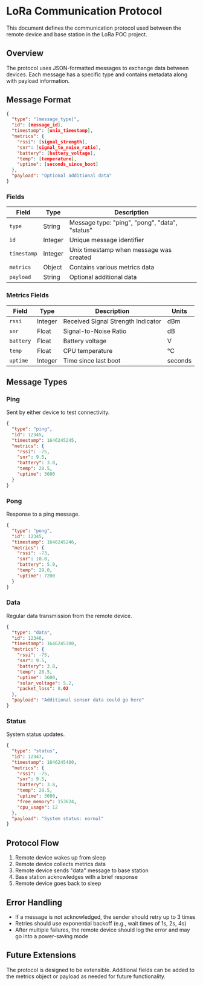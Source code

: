 # LoRa Communication Protocol

This document defines the communication protocol used between the remote device and base station in the LoRa POC project.

## Overview

The protocol uses JSON-formatted messages to exchange data between devices. Each message has a specific type and contains metadata along with payload information.

## Message Format

```json
{
  "type": "[message_type]",
  "id": [message_id],
  "timestamp": [unix_timestamp],
  "metrics": {
    "rssi": [signal_strength],
    "snr": [signal_to_noise_ratio],
    "battery": [battery_voltage],
    "temp": [temperature],
    "uptime": [seconds_since_boot]
  },
  "payload": "Optional additional data"
}
```

### Fields

| Field | Type | Description |
|-------|------|-------------|
| `type` | String | Message type: "ping", "pong", "data", "status" |
| `id` | Integer | Unique message identifier |
| `timestamp` | Integer | Unix timestamp when message was created |
| `metrics` | Object | Contains various metrics data |
| `payload` | String | Optional additional data |

### Metrics Fields

| Field | Type | Description | Units |
|-------|------|-------------|-------|
| `rssi` | Integer | Received Signal Strength Indicator | dBm |
| `snr` | Float | Signal-to-Noise Ratio | dB |
| `battery` | Float | Battery voltage | V |
| `temp` | Float | CPU temperature | °C |
| `uptime` | Integer | Time since last boot | seconds |

## Message Types

### Ping

Sent by either device to test connectivity.

```json
{
  "type": "ping",
  "id": 12345,
  "timestamp": 1646245245,
  "metrics": {
    "rssi": -75,
    "snr": 9.5,
    "battery": 3.8,
    "temp": 28.5,
    "uptime": 3600
  }
}
```

### Pong

Response to a ping message.

```json
{
  "type": "pong",
  "id": 12345,
  "timestamp": 1646245246,
  "metrics": {
    "rssi": -73,
    "snr": 10.0,
    "battery": 5.0,
    "temp": 29.0,
    "uptime": 7200
  }
}
```

### Data

Regular data transmission from the remote device.

```json
{
  "type": "data",
  "id": 12346,
  "timestamp": 1646245300,
  "metrics": {
    "rssi": -75,
    "snr": 9.5,
    "battery": 3.8,
    "temp": 28.5,
    "uptime": 3600,
    "solar_voltage": 5.2,
    "packet_loss": 0.02
  },
  "payload": "Additional sensor data could go here"
}
```

### Status

System status updates.

```json
{
  "type": "status",
  "id": 12347,
  "timestamp": 1646245400,
  "metrics": {
    "rssi": -75,
    "snr": 9.5,
    "battery": 3.8,
    "temp": 28.5,
    "uptime": 3600,
    "free_memory": 153624,
    "cpu_usage": 12
  },
  "payload": "System status: normal"
}
```

## Protocol Flow

1. Remote device wakes up from sleep
2. Remote device collects metrics data
3. Remote device sends "data" message to base station
4. Base station acknowledges with a brief response
5. Remote device goes back to sleep

## Error Handling

- If a message is not acknowledged, the sender should retry up to 3 times
- Retries should use exponential backoff (e.g., wait times of 1s, 2s, 4s)
- After multiple failures, the remote device should log the error and may go into a power-saving mode

## Future Extensions

The protocol is designed to be extensible. Additional fields can be added to the metrics object or payload as needed for future functionality.
